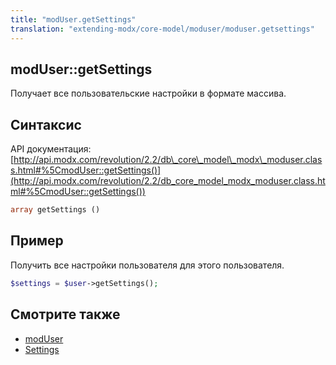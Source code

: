 ```yaml
---
title: "modUser.getSettings"
translation: "extending-modx/core-model/moduser/moduser.getsettings"
---
```


## modUser::getSettings

Получает все пользовательские настройки в формате массива.

## Синтаксис

API документация: [http://api.modx.com/revolution/2.2/db\_core\_model\_modx\_moduser.class.html#%5CmodUser::getSettings()](http://api.modx.com/revolution/2.2/db_core_model_modx_moduser.class.html#%5CmodUser::getSettings())

``` php
array getSettings ()
```

## Пример

Получить все настройки пользователя для этого пользователя.

``` php
$settings = $user->getSettings();
```

## Смотрите также

- [modUser](developing-in-modx/other-development-resources/class-reference/moduser "modUser")
- [Settings](_legacy/administering-your-site/settings "Settings")
